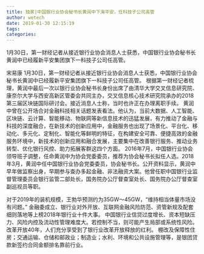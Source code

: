 ```yaml
---
title: 独家|中国银行业协会秘书长黄润中下海平安，任科技子公司高管
author: wetech
date: 2019-01-30 12:15:19
tags: 
categories: 
---
```

1月30日，第一财经记者从接近银行业协会消息人士获悉，中国银行业协会秘书长黄润中已经履新平安集团旗下一科技子公司任高管。
<!-- more -->
宋易康
1月30日，第一财经记者从接近银行业协会消息人士获悉，中国银行业协会秘书长黄润中已经履新平安集团旗下一科技子公司任高管。
根据第一财经记者梳理，黄润中最后一次以银行业协会秘书长身份出席了由清华大学交叉信息研究院、康奈尔大学与西安高新区管委会共同主办，交叉信息核心技术研究院承办的2018第三届区块链国际研讨会。接近消息人士称，当时也许正在办理离职手续。
黄润中曾在公开场合对金融科技相关话题发表看法。他认为，当前大数据、人工智能、区块链、云计算、智能移动、物联网等新信息技术的迅猛发展，有力推动了金融与科技的深度融合，在新技术的创新应用中，金融服务也出现了场景化、平台化、移动化、多元化、定制化、智能化等鲜明的特征，在构建安全可靠、便捷高效的金融服务环境中，新技术的创新应用和融合发展，主要集中在改善银行服务、推动业务转型、优化银行风控、助力拓展客群这四个方面。
2016年7月，中国银行业协会领导班子调整，任命黄润中为协会党委委员，推荐为协会秘书长拟任人选。2018年3月，黄润中任中国银行业协会党委委员，协会秘书长。公开资料显示，黄润中早年做监察出身，早期参与查办多起金融、非法融资大案。他曾任职中国银行业监督管理委员会银行监管二部处长，国务院办公厅督查室处长、国务院办公厅督查室副巡视员等职。
 
 
 
对于2019年的装机规模，王勃华预测约为35GW～45GW，“维持相当体量市场没有问题。”
金融委成立、银行业对外开放、互联网金融风险防范、资管新规及配套细则落地等上榜2018年银行业十件大事。
中国银行业信贷过度增长、资本短缺压力、风险内控及流动性管理难度大。若控制不当，则可能产生局部或系统性风险。
改革开放40年，人们充分享受到了银行业改革开放释放的红利。
棚改及保障性住房；交通运输、仓储和邮政业；制造业；水利、环境和公共设施管理等，是银团贷款新签约合同金额排名靠前行业。
